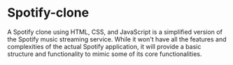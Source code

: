 # Spotify-clone

A Spotify clone using HTML, CSS, and JavaScript is a simplified version of the Spotify music streaming service. While it won't have all the features and complexities of the actual Spotify application, it will provide a basic structure and functionality to mimic some of its core functionalities.
